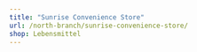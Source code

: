 ```yaml
---
title: "Sunrise Convenience Store"
url: /north-branch/sunrise-convenience-store/
shop: Lebensmittel
---
```

